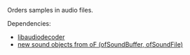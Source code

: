 Orders samples in audio files.  

Dependencies:  
- [libaudiodecoder](http://github.com/damiannz/libaudiodecoder.git)  
- [new sound objects from oF (ofSoundBuffer, ofSoundFile)](https://github.com/admsyn/openFrameworks/tree/feature-sound-objects)  



